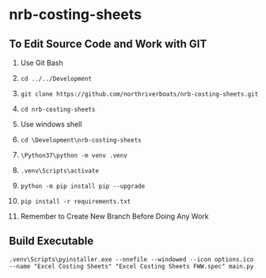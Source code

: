 # nrb-costing-sheets
## To Edit Source Code and Work with GIT
1. Use Git Bash
2. `cd ../../Development`
3. `git clone https://github.com/northriverboats/nrb-costing-sheets.git`
4. `cd nrb-costing-sheets`

5. Use windows shell
6. `cd \Development\nrb-costing-sheets`
7. `\Python37\python -m venv .venv`
8. `.venv\Scripts\activate`
9. `python -m pip install pip --upgrade`
10. `pip install -r requirements.txt`
11. Remember to Create New Branch Before Doing Any Work

## Build Executable
`.venv\Scripts\pyinstaller.exe --onefile --windowed --icon options.ico  --name "Excel Costing Sheets" "Excel Costing Sheets FWW.spec" main.py`